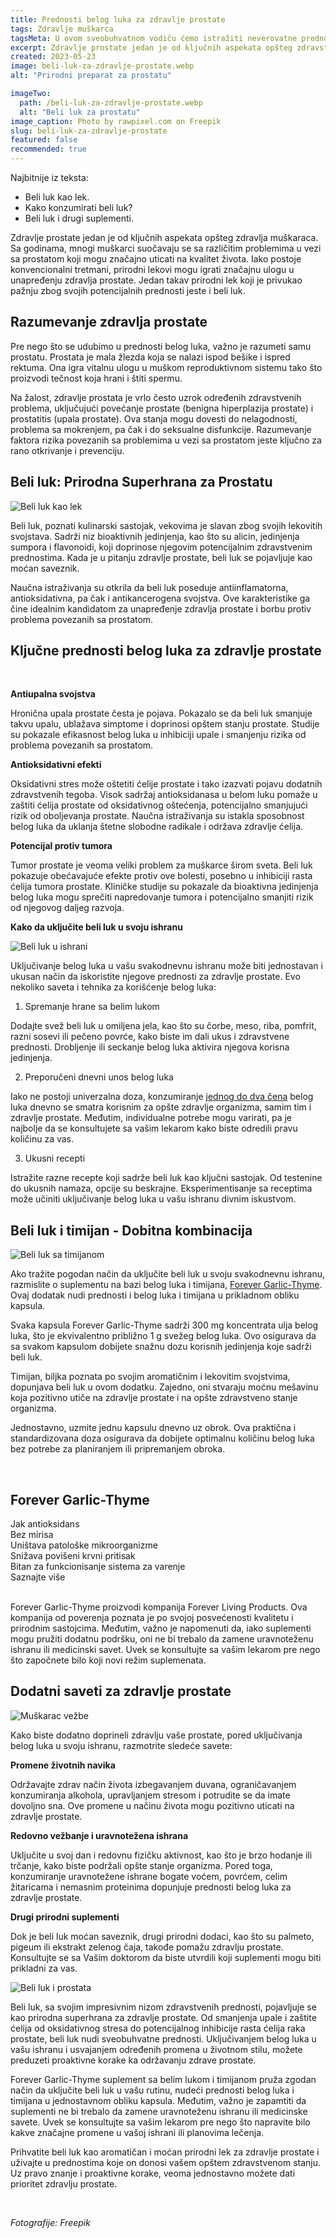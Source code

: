 ```yaml
---
title: Prednosti belog luka za zdravlje prostate
tags: Zdravlje muškarca
tagsMeta: U ovom sveobuhvatnom vodiču ćemo istražiti neverovatne prednosti belog luka za zdravlje prostate i pružiti vredne uvide o tome kako da ga uključite u svoju dnevnu rutinu.
excerpt: Zdravlje prostate jedan je od ključnih aspekata opšteg zdravstvenog stanja muškaraca.
created: 2023-05-23
image: beli-luk-za-zdravlje-prostate.webp
alt: "Prirodni preparat za prostatu"

imageTwo:
  path: /beli-luk-za-zdravlje-prostate.webp
  alt: "Beli luk za prostatu"
image_caption: Photo by rawpixel.com on Freepik
slug: beli-luk-za-zdravlje-prostate
featured: false
recommended: true
---
```


<div class="text-component line-height-lg v-space-md">

<div class="tldr-box">
  <div class="tldr-box__content">
	<span class="text-base font-bold">Najbitnije iz teksta:</span>
    <ul class="list list--ul margin-top-sm margin-bottom-0">
      <li>Beli luk kao lek.</li>
      <li>Kako konzumirati beli luk?</li>
      <li>Beli luk i drugi suplementi.</li>
    </ul>
  </div>
</div>


Zdravlje prostate jedan je od ključnih aspekata opšteg zdravlja muškaraca. Sa godinama, mnogi muškarci suočavaju se sa različitim problemima u vezi sa prostatom koji mogu značajno uticati na kvalitet života. Iako postoje konvencionalni tretmani, prirodni lekovi mogu igrati značajnu ulogu u unapređenju zdravlja prostate. Jedan takav prirodni lek koji je privukao pažnju zbog svojih potencijalnih prednosti jeste i beli luk.

## Razumevanje zdravlja prostate

Pre nego što se udubimo u prednosti belog luka, važno je razumeti samu prostatu. Prostata je mala žlezda koja se nalazi ispod bešike i ispred rektuma. Ona igra vitalnu ulogu u muškom reproduktivnom sistemu tako što proizvodi tečnost koja hrani i štiti spermu.

Na žalost, zdravlje prostata je vrlo često uzrok određenih zdravstvenih problema, uključujući povećanje prostate (benigna hiperplazija prostate) i prostatitis (upala prostate). Ova stanja mogu dovesti do nelagodnosti, problema sa mokrenjem, pa čak i do seksualne disfunkcije. Razumevanje faktora rizika povezanih sa problemima u vezi sa prostatom jeste ključno za rano otkrivanje i prevenciju.

## Beli luk: Prirodna Superhrana za Prostatu

![Beli luk kao lek](./images/beli-luk.webp)

Beli luk, poznati kulinarski sastojak, vekovima je slavan zbog svojih lekovitih svojstava. Sadrži niz bioaktivnih jedinjenja, kao što su alicin, jedinjenja sumpora i flavonoidi, koji doprinose njegovim potencijalnim zdravstvenim prednostima. Kada je u pitanju zdravlje prostate, beli luk se pojavljuje kao moćan saveznik.

Naučna istraživanja su otkrila da beli luk poseduje antiinflamatorna, antioksidativna, pa čak i antikancerogena svojstva. Ove karakteristike ga čine idealnim kandidatom za unapređenje zdravlja prostate i borbu protiv problema povezanih sa prostatom.

## Ključne prednosti belog luka za zdravlje prostate

<br>

**Antiupalna svojstva**

Hronična upala prostate česta je pojava. Pokazalo se da beli luk smanjuje takvu upalu, ublažava simptome i doprinosi opštem stanju prostate. Studije su pokazale efikasnost belog luka u inhibiciji upale i smanjenju rizika od problema povezanih sa prostatom.

**Antioksidativni efekti**

Oksidativni stres može oštetiti ćelije prostate i tako izazvati pojavu dodatnih zdravstvenih tegoba. Visok sadržaj antioksidanasa u belom luku pomaže u zaštiti ćelija prostate od oksidativnog oštećenja, potencijalno smanjujući rizik od oboljevanja prostate. Naučna istraživanja su istakla sposobnost belog luka da uklanja štetne slobodne radikale i održava zdravlje ćelija.

**Potencijal protiv tumora**

Tumor prostate je veoma veliki problem za muškarce širom sveta. Beli luk pokazuje obećavajuće efekte protiv ove bolesti, posebno u inhibiciji rasta ćelija tumora prostate. Kliničke studije su pokazale da bioaktivna jedinjenja belog luka mogu sprečiti napredovanje tumora i potencijalno smanjiti rizik od njegovog daljeg razvoja.

**Kako da uključite beli luk u svoju ishranu**

![Beli luk u ishrani](./images/beli-luk-testenina.webp)

Uključivanje belog luka u vašu svakodnevnu ishranu može biti jednostavan i ukusan način da iskoristite njegove prednosti za zdravlje prostate. Evo nekoliko saveta i tehnika za korišćenje belog luka:

1. Spremanje hrane sa belim lukom

Dodajte svež beli luk u omiljena jela, kao što su čorbe, meso, riba, pomfrit, razni sosevi ili pečeno povrće, kako biste im dali ukus i zdravstvene prednosti. Drobljenje ili seckanje belog luka aktivira njegova korisna jedinjenja.

2. Preporučeni dnevni unos belog luka

Iako ne postoji univerzalna doza, konzumiranje [jednog do dva čena](https://www.aafp.org/pubs/afp/issues/2005/0701/p103.html#:~:text=Dosages%20generally%20recommended%20in%20the,aged%20garlic%20extract%20per%20day) belog luka dnevno se smatra korisnim za opšte zdravlje organizma, samim tim i zdravlje prostate. Međutim, individualne potrebe mogu varirati, pa je najbolje da se konsultujete sa vašim lekarom kako biste odredili pravu količinu za vas.

3. Ukusni recepti

Istražite razne recepte koji sadrže beli luk kao ključni sastojak. Od testenine do ukusnih namaza, opcije su beskrajne. Eksperimentisanje sa receptima može učiniti uključivanje belog luka u vašu ishranu divnim iskustvom.

## Beli luk i timijan - Dobitna kombinacija

![Beli luk sa timijanom](./images/forever-garlic-thyme.webp)

Ako tražite pogodan način da uključite beli luk u svoju svakodnevnu ishranu, razmislite o suplementu na bazi belog luka i timijana, [Forever Garlic-Thyme](../../dodaci-ishrani/forever-beli-luk/). Ovaj dodatak nudi prednosti i belog luka i timijana u prikladnom obliku kapsula.

Svaka kapsula Forever Garlic-Thyme sadrži 300 mg koncentrata ulja belog luka, što je ekvivalentno približno 1 g svežeg belog luka. Ovo osigurava da sa svakom kapsulom dobijete snažnu dozu korisnih jedinjenja koje sadrži beli luk.

Timijan, biljka poznata po svojim aromatičnim i lekovitim svojstvima, dopunjava beli luk u ovom dodatku. Zajedno, oni stvaraju moćnu mešavinu koja pozitivno utiče na zdravlje prostate i na opšte zdravstveno stanje organizma.

Jednostavno, uzmite jednu kapsulu dnevno uz obrok. Ova praktična i standardizovana doza osigurava da dobijete optimalnu količinu belog luka bez potrebe za planiranjem ili pripremanjem obroka.

<br>

<div class="text-component__block padding-y-md padding-x-md radius-lg margin-top-md bg-white">
	<div class="grid gap-sm">
		<div class="col-12@md">
			<g-image class="" src="~/assets/img/forever_garlic_thyme.webp" alt="Beli luk u granulama"></g-image>
		</div>
		<div class="col-12@md">
			<div class="flex flex-wrap gap-sm items-center">
				<div class="">
					<h2 class="text-lg">Forever Garlic-Thyme</h2>
				</div>
        <div class="grid margin-bottom-lg gap-xxs">
					<div class="flex items-center text-sm">
						<g-image style="width: auto !important;" class="margin-left-important" src="~/assets/img/check.svg"></g-image>
							Jak antioksidans
					</div>
          <div class="flex items-center text-sm">
						<g-image style="width: auto !important;" class="margin-left-important" src="~/assets/img/check.svg"></g-image>
			Bez mirisa
					</div>
          <div class="flex items-center text-sm">
						<g-image style="width: auto !important;" class="margin-left-important" src="~/assets/img/check.svg"></g-image>
					Uništava patološke mikroorganizme
					</div>
          <div class="flex items-center text-sm">
						<g-image style="width: auto !important;" class="margin-left-important" src="~/assets/img/check.svg"></g-image>
				Snižava povišeni krvni pritisak
					</div>
					 <div class="flex items-center text-sm">
						<g-image style="width: auto !important;" class="margin-left-important" src="~/assets/img/check.svg"></g-image>
				Bitan za funkcionisanje sistema za varenje
					</div>
				</div>
			</div>
			<div class="flex gap-md@sm gap-md flex-column flex-row@sm padding-top-lg justify-between@sm items-center">
				<g-link to="/dodaci-ishrani/forever-beli-luk/" class="kupiteCTA btn btn--primary flex-grow center-between@lg justify-center btn--md">
					Saznajte više
				</g-link>
				<g-image style="width: auto !important;" class="" src="~/assets/img/logo-futer.png"></g-image>
			</div>
		</div>
	</div>
</div>

<br>

Forever Garlic-Thyme proizvodi kompanija Forever Living Products. Ova kompanija od poverenja poznata je po svojoj posvećenosti kvalitetu i prirodnim sastojcima. Međutim, važno je napomenuti da, iako suplementi mogu pružiti dodatnu podršku, oni ne bi trebalo da zamene uravnoteženu ishranu ili medicinski savet. Uvek se konsultujte sa vašim lekarom pre nego što započnete bilo koji novi režim suplemenata.

## Dodatni saveti za zdravlje prostate


![Muškarac vežbe](./images/vezba-muskarac.webp)

Kako biste dodatno doprineli zdravlju vaše prostate, pored uključivanja belog luka u svoju ishranu, razmotrite sledeće savete:

**Promene životnih navika**

Održavajte zdrav način života izbegavanjem duvana, ograničavanjem konzumiranja alkohola, upravljanjem stresom i potrudite se da imate dovoljno sna. Ove promene u načinu života mogu pozitivno uticati na zdravlje prostate.

**Redovno vežbanje i uravnotežena ishrana**

Uključite u svoj dan i redovnu fizičku aktivnost, kao što je brzo hodanje ili trčanje, kako biste podržali opšte stanje organizma. Pored toga, konzumiranje uravnotežene ishrane bogate voćem, povrćem, celim žitaricama i nemasnim proteinima dopunjuje prednosti belog luka za zdravlje prostate.

**Drugi prirodni suplementi**

Dok je beli luk moćan saveznik, drugi prirodni dodaci, kao što su palmeto, pigeum ili ekstrakt zelenog čaja, takođe pomažu zdravlju prostate. Konsultujte se sa Vašim doktorom da biste utvrdili koji suplementi mogu biti prikladni za vas.



![Beli luk i prostata](./images/beli-luk-i-prostata-2.webp)


Beli luk, sa svojim impresivnim nizom zdravstvenih prednosti, pojavljuje se kao prirodna superhrana za zdravlje prostate. Od smanjenja upale i zaštite ćelija od oksidativnog stresa do potencijalnog inhibicije rasta ćelija raka prostate, beli luk nudi sveobuhvatne prednosti. Uključivanjem belog luka u vašu ishranu i usvajanjem određenih promena u životnom stilu, možete preduzeti proaktivne korake ka održavanju zdrave prostate.

Forever Garlic-Thyme suplement sa belim lukom i timijanom pruža zgodan način da uključite beli luk u vašu rutinu, nudeći prednosti belog luka i timijana u jednostavnom obliku kapsula. Međutim, važno je zapamtiti da suplementi ne bi trebalo da zamene uravnoteženu ishranu ili medicinske savete. Uvek se konsultujte sa vašim lekarom pre nego što napravite bilo kakve značajne promene u vašoj ishrani ili planovima lečenja.

Prihvatite beli luk kao aromatičan i moćan prirodni lek za zdravlje prostate i uživajte u prednostima koje on donosi vašem opštem zdravstvenom stanju. Uz pravo znanje i proaktivne korake, veoma jednostavno možete dati prioritet zdravlju prostate.


<br>

_Fotografije: Freepik_

</div>
